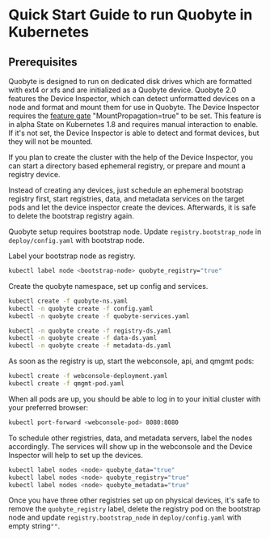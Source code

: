 # Quick Start Guide to run Quobyte in Kubernetes

## Prerequisites

Quobyte is designed to run on dedicated disk drives which are formatted with ext4 or xfs and
are initialized as a Quobyte device.
Quobyte 2.0 features the Device Inspector, which can detect unformatted devices
on a node and format and mount them for use in Quobyte. The Device Inspector
requires the [feature gate](https://kubernetes.io/docs/reference/feature-gates/) "MountPropagation=true" to be set.
This feature is in alpha State on Kubernetes 1.8 and requires manual interaction to enable.
If it's not set, the Device Inspector is able to detect and format devices, but they will not be mounted.

If you plan to create the cluster with the help of the Device Inspector, you can
start a directory based ephemeral registry, or prepare and mount a registry device.

Instead of creating any devices, just schedule an ephemeral bootstrap registry
first, start registries, data, and metadata services on the target pods
and let the device inspector create the devices.
Afterwards, it is safe to delete the bootstrap registry again.

Quobyte setup requires bootstrap node. Update `registry.bootstrap_node` in `deploy/config.yaml` with bootstrap node.

Label your bootstrap node as registry.
```bash
kubectl label node <bootstrap-node> quobyte_registry="true"
```

Create the quobyte namespace, set up config and services.

```bash
kubectl create -f quobyte-ns.yaml
kubectl -n quobyte create -f config.yaml
kubectl -n quobyte create -f quobyte-services.yaml

kubectl -n quobyte create -f registry-ds.yaml
kubectl -n quobyte create -f data-ds.yaml
kubectl -n quobyte create -f metadata-ds.yaml
```

As soon as the registry is up, start the webconsole, api, and qmgmt pods:

```bash
kubectl create -f webconsole-deployment.yaml
kubectl create -f qmgmt-pod.yaml
```

When all pods are up, you should be able to log in to your initial cluster with your preferred browser:
```bash
kubectl port-forward <webconsole-pod> 8080:8080
```

To schedule other registries, data, and metadata servers, label the nodes accordingly.
The services will show up in the webconsole and the Device Inspector will help
to set up the devices.

```bash
kubectl label nodes <node> quobyte_data="true"
kubectl label nodes <node> quobyte_registry="true"
kubectl label nodes <node> quobyte_metadata="true"
```

Once you have three other registries set up on physical devices, it's safe
to remove the `quobyte_registry` label, delete the registry pod on the bootstrap node and update `registry.bootstrap_node` in `deploy/config.yaml` with empty string`""`.
